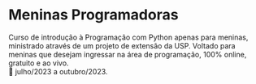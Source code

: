 # Meninas Programadoras

Curso de introdução à Programação com Python apenas para meninas, ministrado através de um projeto de extensão da USP. 
Voltado para meninas que desejam ingressar na área de programação, 100% online, gratuito e ao vivo.   
📅 julho/2023 a outubro/2023.

